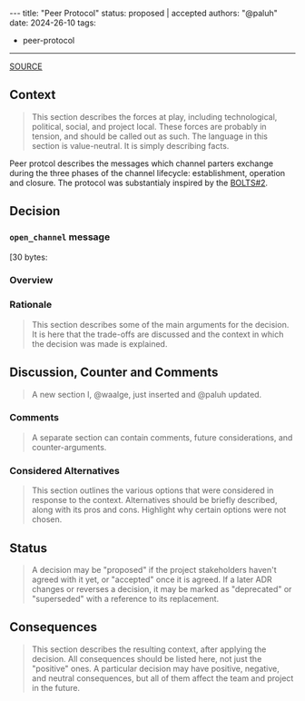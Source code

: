 --- title: "Peer Protocol"
status: proposed | accepted
authors: "@paluh"
date: 2024-26-10
tags:
  - peer-protocol
---

[SOURCE](https://cognitect.com/blog/2011/11/15/documenting-architecture-decisions)

## Context

> This section describes the forces at play, including technological, political, social, and project local. These forces are probably in tension, and should be called out as such. The language in this section is value-neutral. It is simply describing facts.

Peer protcol describes the messages which channel parters exchange during the three phases of the channel lifecycle: establishment, operation and closure. The protocol was substantialy inspired by the [BOLTS#2](https://github.com/lightning/bolts/blob/master/02-peer-protocol.md).

## Decision

### `open_channel` message

[30 bytes:

### Overview


### Rationale

> This section describes some of the main arguments for the decision. It is here that the trade-offs are discussed and the context in which the decision was made is explained.

## Discussion, Counter and Comments

> A new section I, @waalge, just inserted and @paluh updated.

### Comments

> A separate section can contain comments, future considerations, and counter-arguments.

### Considered Alternatives

> This section outlines the various options that were considered in response to the context. Alternatives should be briefly described, along with its pros and cons. Highlight why certain options were not chosen.

## Status

> A decision may be "proposed" if the project stakeholders haven't agreed with it yet, or "accepted" once it is agreed. If a later ADR changes or reverses a decision, it may be marked as "deprecated" or "superseded" with a reference to its replacement.

## Consequences

> This section describes the resulting context, after applying the decision. All consequences should be listed here, not just the "positive" ones. A particular decision may have positive, negative, and neutral consequences, but all of them affect the team and project in the future.
